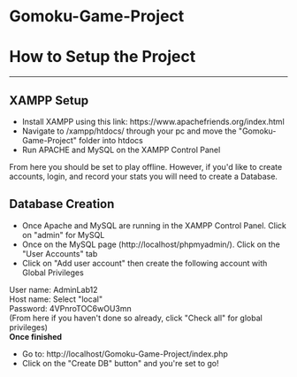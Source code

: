# Gomoku-Game-Project
<h1>How to Setup the Project</h1>
<hr>

<h2>XAMPP Setup</h2>
<ul>
  <li>Install XAMPP using this link: https://www.apachefriends.org/index.html</li>
  <li>Navigate to /xampp/htdocs/ through your pc and move the "Gomoku-Game-Project" folder into htdocs</li>
  <li>Run APACHE and MySQL on the XAMPP Control Panel</li>
</ul>
From here you should be set to play offline. However, if you'd like to create accounts, login, and record your stats you will need to create a Database.

<h2>Database Creation</h2>
<ul>
  <li>Once Apache and MySQL are running in the XAMPP Control Panel. Click on "admin" for MySQL</li>
  <li>Once on the MySQL page (http://localhost/phpmyadmin/). Click on the "User Accounts" tab</li>
  <li>Click on "Add user account" then create the following account with Global Privileges</li>
</ul>
User name: AdminLab12 <br>
Host name: Select "local"<br>
Password: 4VPnroTOC6wOU3mn<br>
(From here if you haven't done so already, click "Check all" for global privileges)<br>
<strong>Once finished</strong>
<ul>
  <li>Go to: http://localhost/Gomoku-Game-Project/index.php</li>
  <li>Click on the "Create DB" button" and you're set to go!</li>
</ul>
  
